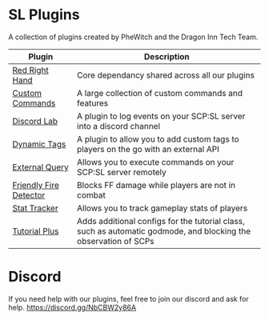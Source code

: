 # SL Plugins

A collection of plugins created by PheWitch and the Dragon Inn Tech Team.

| Plugin  | Description |
| ------------- | ------------- |
| [Red Right Hand](/RedRightHand/README.md) | Core dependancy shared across all our plugins |
| [Custom Commands](/CustomCommands/README.md) | A large collection of custom commands and features |
| [Discord Lab](/DiscordLab/README.md) | A plugin to log events on your SCP:SL server into a discord channel |
| [Dynamic Tags](/DynamicTags/README.md) | A plugin to allow you to add custom tags to players on the go with an external API |
| [External Query](/ExternalQuery/README.md) | Allows you to execute commands on your SCP:SL server remotely |
| [Friendly Fire Detector](/FriendlyFireDetector/README.md) | Blocks FF damage while players are not in combat |
| [Stat Tracker](/StatTracker/README.md) | Allows you to track gameplay stats of players |
| [Tutorial Plus](/TutorialPlus/README.md) | Adds additional configs for the tutorial class, such as automatic godmode, and blocking the observation of SCPs |

# Discord
If you need help with our plugins, feel free to join our discord and ask for help. https://discord.gg/NbCBW2y86A
